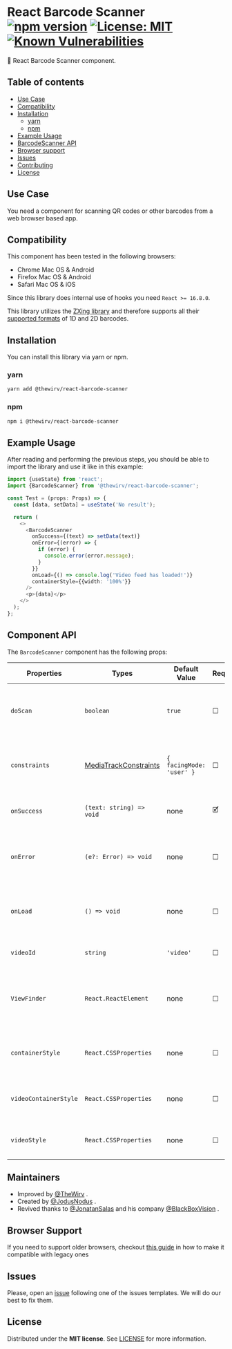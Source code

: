 # React Barcode Scanner [![npm version](https://badge.fury.io/js/@thewirv%2Freact-barcode-scanner.svg)](https://badge.fury.io/js/@thewirv%2Freact-barcode-scanner) [![License: MIT](https://img.shields.io/badge/License-MIT-brightgreen.svg)](https://opensource.org/licenses/MIT) [![Known Vulnerabilities](https://snyk.io/test/github/TheWirv/react-barcode-scanner/badge.svg)](https://snyk.io/test/github/TheWirv/react-barcode-scanner)

:rocket: React Barcode Scanner component.

## Table of contents

- [Use Case](#use-case)
- [Compatibility](#compatibility)
- [Installation](#installation)
  - [yarn](#yarn)
  - [npm](#npm)
- [Example Usage](#example-usage)
- [BarcodeScanner API](#component-api)
- [Browser support](#browser-support)
- [Issues](#issues)
- [Contributing](#contributing)
- [License](#license)

## Use Case

You need a component for scanning QR codes or other barcodes from a web browser based app.

## Compatibility

This component has been tested in the following browsers:

- Chrome Mac OS & Android
- Firefox Mac OS & Android
- Safari Mac OS & iOS

Since this library does internal use of hooks you need `React >= 16.8.0`.

This library utilizes the [ZXing library](https://github.com/zxing-js/browser) and therefore supports all their [supported formats](https://github.com/zxing-js/library#supported-formats) of 1D and 2D barcodes.

## Installation

You can install this library via yarn or npm.

### yarn

```bash
yarn add @thewirv/react-barcode-scanner
```

### npm

```bash
npm i @thewirv/react-barcode-scanner
```

## Example Usage

After reading and performing the previous steps, you should be able to import the library and use it like in this example:

```typescript
import {useState} from 'react';
import {BarcodeScanner} from '@thewirv/react-barcode-scanner';

const Test = (props: Props) => {
  const [data, setData] = useState('No result');

  return (
    <>
      <BarcodeScanner
        onSuccess={(text) => setData(text)}
        onError={(error) => {
          if (error) {
            console.error(error.message);
          }
        }}
        onLoad={() => console.log('Video feed has loaded!')}
        containerStyle={{width: '100%'}}
      />
      <p>{data}</p>
    </>
  );
};
```

## Component API

The `BarcodeScanner` component has the following props:

| Properties            | Types                                                                                           | Default Value            | Required | Description                                              |
| --------------------- | ----------------------------------------------------------------------------------------------- | ------------------------ | -------- | -------------------------------------------------------- |
| `doScan`              | `boolean`                                                                                       | `true`                   | ☐        | Controls whether the scanner should be scanning or not   |
| `constraints`         | [MediaTrackConstraints](https://developer.mozilla.org/en-US/docs/Web/API/MediaTrackConstraints) | `{ facingMode: 'user' }` | ☐        | Specify which camera should be used (if available)       |
| `onSuccess`           | `(text: string) => void`                                                                        | none                     | 🗹        | Callback for retrieving the result                       |
| `onError`             | `(e?: Error) => void`                                                                           | none                     | ☐        | Callback for retrieving the error when one occurs        |
| `onLoad`              | `() => void`                                                                                    | none                     | ☐        | Callback for when the video feed has been loaded         |
| `videoId`             | `string`                                                                                        | `'video'`                | ☐        | The ID for the video element                             |
| `ViewFinder`          | `React.ReactElement`                                                                            | none                     | ☐        | ViewFinder component to rendering over the video element |
| `containerStyle`      | `React.CSSProperties`                                                                           | none                     | ☐        | Style object for the wrapping container element          |
| `videoContainerStyle` | `React.CSSProperties`                                                                           | none                     | ☐        | Style object for the video container element             |
| `videoStyle`          | `React.CSSProperties`                                                                           | none                     | ☐        | Style object for the video element                       |

## Maintainers

- Improved by [@TheWirv](https://github.com/TheWirv) .
- Created by [@JodusNodus](https://github.com/JodusNodus) .
- Revived thanks to [@JonatanSalas](https://github.com/JonatanSalas) and his company [@BlackBoxVision](https://github.com/BlackBoxVision) .

## Browser Support

If you need to support older browsers, checkout [this guide](https://github.com/zxing-js/library#browser-support) in how to make it compatible with legacy ones

## Issues

Please, open an [issue](https://github.com/TheWirv/react-barcode-scanner/issues) following one of the issues templates. We will do our best to fix them.

## License

Distributed under the **MIT license**. See [LICENSE](https://github.com/TheWirv/react-barcode-scanner/blob/master/LICENSE) for more information.
